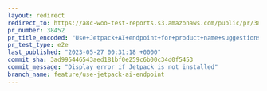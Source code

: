 ```yaml
---
layout: redirect
redirect_to: https://a8c-woo-test-reports.s3.amazonaws.com/public/pr/38452/e2e/index.html
pr_number: 38452
pr_title_encoded: "Use+Jetpack+AI+endpoint+for+product+name+suggestions"
pr_test_type: e2e
last_published: "2023-05-27 00:31:18 +0000"
commit_sha: 3ad995446543aed181bf0e259c6b00c34d0f5453
commit_message: "Display error if Jetpack is not installed"
branch_name: feature/use-jetpack-ai-endpoint
---
```

